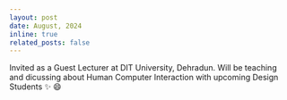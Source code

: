 ```yaml
---
layout: post
date: August, 2024
inline: true
related_posts: false
---
```


Invited as a Guest Lecturer at DIT University, Dehradun. Will be teaching and dicussing about Human Computer Interaction 
with upcoming Design Students
:sparkles: :smile:
